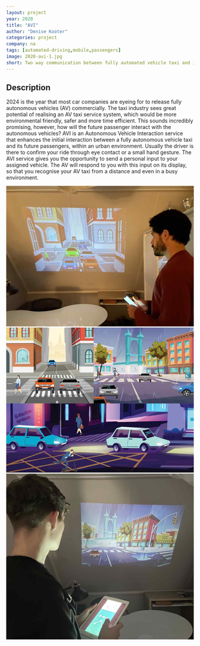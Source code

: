 ```yaml
---
layout: project
year: 2020
title: "AVI"
author: "Denise Kooter"
categories: project
company: na
tags: [automated-driving,mobile,passengers]
image: 2020-avi-1.jpg
short: Two way communication between fully automated vehicle taxi and its passengers.
---
```


## Description
2024 is the year that most car companies are eyeing for to release fully autonomous vehicles (AV) commercially. The taxi industry sees great potential of realising an AV taxi service system, which would be more environmental friendly, safer and more time efficient. This sounds incredibly promising, however, how will the future passenger interact with the autonomous vehicles? AVI is an Autonomous Vehicle Interaction service that enhances the initial interaction between a fully autonomous vehicle taxi and its future passengers, within an urban environment. Usually the driver is there to confirm your ride through eye contact or a small hand gesture. The AVI service gives you the opportunity to send a personal input to your assigned vehicle. The AV will respond to you with this input on its display, so that you recognise your AV taxi from a distance and even in a busy environment.

<div class="project-image">
  <img src="/assets/img/2020-avi-2.jpg">
</div>
<div class="project-image">
  <img src="/assets/img/2020-avi-3.jpg">
</div>
<div class="project-image">
  <img src="/assets/img/2020-avi-4.jpg">
</div>
